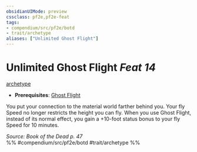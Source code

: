 ```yaml
---
obsidianUIMode: preview
cssclass: pf2e,pf2e-feat
tags:
- compendium/src/pf2e/botd
- trait/archetype
aliases: ["Unlimited Ghost Flight"]
---
```

# Unlimited Ghost Flight  *Feat 14*  
[archetype](archetype.md "Archetype Feat Trait")  

- **Prerequisites**: [Ghost Flight](ghost-flight-botd.md)

You put your connection to the material world farther behind you. Your fly Speed no longer restricts the height you can fly. When you use Ghost Flight, instead of its normal effect, you gain a +10-foot status bonus to your fly Speed for 10 minutes.

*Source: Book of the Dead p. 47*  
%% #compendium/src/pf2e/botd #trait/archetype %%